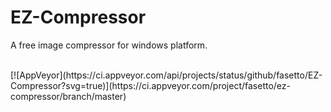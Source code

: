 # EZ-Compressor
A free image compressor for windows platform.

</br>
[![AppVeyor](https://ci.appveyor.com/api/projects/status/github/fasetto/EZ-Compressor?svg=true)](https://ci.appveyor.com/project/fasetto/ez-compressor/branch/master)
